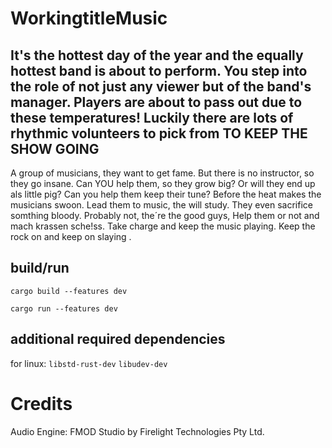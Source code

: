 ﻿# WorkingtitleMusic
 
It's the hottest day of the year and the equally hottest band is about to perform. You step into the role of not just any viewer but of the band's manager. Players are about to pass out due to these temperatures! Luckily there are lots of rhythmic volunteers to pick from TO KEEP THE SHOW GOING
-------------------------------------
A group of musicians, they want to get fame.
But there is no instructor, so they go insane.
Can YOU help them, so they grow big?
Or will they end up als little pig?
Can you help them keep their tune?
Before the heat makes the musicians swoon.
Lead them to music, the will study.
They even sacrifice somthing bloody.
Probably not, the´re the good guys,
Help them or not and mach krassen sche!ss.
Take charge and keep the music playing.
Keep the rock on and keep on slaying .

## build/run
`cargo build --features dev`

`cargo run --features dev`

## additional required dependencies
for linux:
`libstd-rust-dev`
`libudev-dev`


# Credits
Audio Engine: FMOD Studio by Firelight Technologies Pty Ltd.
